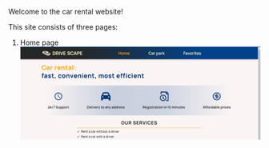 Welcome to the car rental website!

This site consists of three pages:

1) Home page
 ![HomePage](./src/assets/Home.png) 




